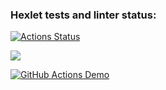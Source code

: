 ### Hexlet tests and linter status:
[![Actions Status](https://github.com/Antesser/python-project-50/workflows/hexlet-check/badge.svg)](https://github.com/Antesser/python-project-50/actions)

<a href="https://codeclimate.com/github/Antesser/python-project-50/maintainability"><img src="https://api.codeclimate.com/v1/badges/7f5ab1e290ff7db5ade5/maintainability" /></a>

[![GitHub Actions Demo](https://github.com/Antesser/python-project-50/actions/workflows/github-actions-demo.yml/badge.svg)](https://github.com/Antesser/python-project-50/actions/workflows/github-actions-demo.yml)